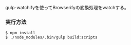 gulp-watchifyを使ってBrowserifyの変換処理をwatchする。

### 実行方法

```
$ npm install
$ ./node_modules/.bin/gulp build:scripts
```
